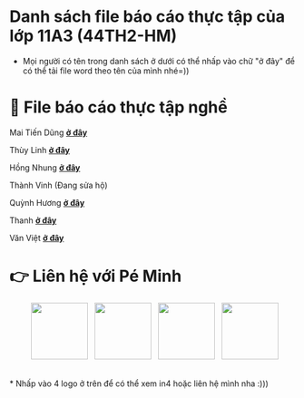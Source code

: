# Danh sách file báo cáo thực tập của lớp 11A3 (44TH2-HM)
* Mọi người có tên trong danh sách ở dưới có thể nhấp vào chữ "ở đây" để có thể tải file word theo tên của mình nhé=))
# 📁 File báo cáo thực tập nghề
Mai Tiến Dũng **[ở đây]()**

Thùy Linh **[ở đây]()**

Hồng Nhung **[ở đây]()**

Thành Vinh (Đang sửa hộ)

Quỳnh Hương **[ở đây]()**

Thanh **[ở đây]()**

Văn Việt **[ở đây]()**

# 👉 Liên hệ với Pé Minh
<p align="center">
&nbsp; <a href="https://www.tiktok.com/@ngminh25" target="_blank" rel="noopener noreferrer"><img src="https://img.icons8.com/plasticine/100/000000/tiktok.png" width="100" /></a>    
&nbsp; <a href="https://github.com/peminh25" target="_blank" rel="noopener noreferrer"><img src="https://img.icons8.com/plasticine/100/000000/github.png" width="100" /></a>
&nbsp; <a href="https://www.facebook.com/pe.minh.25" target="_blank" rel="noopener noreferrer"><img src="https://img.icons8.com/plasticine/100/000000/facebook.png"  width="100" /></a>
&nbsp; <a href="https://m.me/100025964595861" target="_blank" rel="noopener noreferrer"><img src="https://img.icons8.com/plasticine/100/000000/facebook-messenger.png"  width="100" /></a>
</p>
<br>
<a href="#" target="_blank">
</a>  
</a>
* Nhấp vào 4 logo ở trên để có thể xem in4 hoặc liên hệ mình nha :)))
